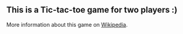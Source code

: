 This is a Tic-tac-toe game for two players :)
---------------------------------------------

More information about this game on [Wikipedia](https://en.wikipedia.org/wiki/Tic-tac-toe).